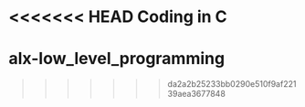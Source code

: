 <<<<<<< HEAD
Coding in C
=======
# alx-low_level_programming
>>>>>>> da2a2b25233bb0290e510f9af22139aea3677848
